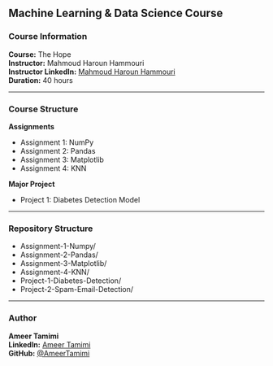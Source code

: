 ## Machine Learning & Data Science Course  

### Course Information  
**Course:** The Hope  
**Instructor:** Mahmoud Haroun Hammouri  
**Instructor LinkedIn:** [Mahmoud Haroun Hammouri](https://www.linkedin.com/in/mahmoud-haroun-hammouri-433595125/)  
**Duration:** 40 hours  

---

### Course Structure  

**Assignments**  
- Assignment 1: NumPy  
- Assignment 2: Pandas  
- Assignment 3: Matplotlib  
- Assignment 4: KNN  

**Major Project**  
- Project 1: Diabetes Detection Model  

---

### Repository Structure  
- Assignment-1-Numpy/  
- Assignment-2-Pandas/  
- Assignment-3-Matplotlib/  
- Assignment-4-KNN/  
- Project-1-Diabetes-Detection/  
- Project-2-Spam-Email-Detection/  

---

### Author  
**Ameer Tamimi**  
**LinkedIn:** [Ameer Tamimi](https://www.linkedin.com/in/ameer-tamimi-87933431a/)  
**GitHub:** [@AmeerTamimi](https://github.com/AmeerTamimi)

